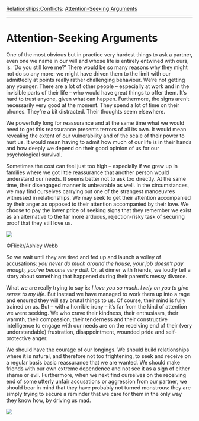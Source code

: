 [Relationships:](https://www.theschooloflife.com/thebookoflife/category/relationships/)[Conflicts](https://www.theschooloflife.com/thebookoflife/category/relationships/conflicts/): [Attention-Seeking Arguments](https://www.theschooloflife.com/thebookoflife/attention-seeking-arguments/)

* * *

# Attention-Seeking Arguments

One of the most obvious but in practice very hardest things to ask a partner, even one we name in our will and whose life is entirely entwined with ours, is: ‘Do you still love me?’ There would be so many reasons why they might not do so any more: we might have driven them to the limit with our admittedly at points really rather challenging behaviour. We’re not getting any younger. There are a lot of other people – especially at work and in the invisible parts of their life – who would have great things to offer them. It’s hard to trust anyone, given what can happen. Furthermore, the signs aren’t necessarily very good at the moment. They spend a lot of time on their phones. They’re a bit distracted. Their thoughts seem elsewhere.

We powerfully long for reassurance and at the same time what we would need to get this reassurance presents terrors of all its own. It would mean revealing the extent of our vulnerability and of the scale of their power to hurt us. It would mean having to admit how much of our life is in their hands and how deeply we depend on their good opinion of us for our psychological survival.

Sometimes the cost can feel just too high – especially if we grew up in families where we got little reassurance that another person would understand our needs. It seems better not to ask too directly. At the same time, their disengaged manner is unbearable as well. In the circumstances, we may find ourselves carrying out one of the strangest manoeuvres witnessed in relationships. We may seek to get their attention accompanied by their anger as opposed to their attention accompanied by their love. We choose to pay the lower price of seeking signs that they remember we exist as an alternative to the far more arduous, rejection-risky task of securing proof that they still love us.

 ![](https://www.theschooloflife.com/thebookoflife/wp-content/uploads/2018/09/5866327717_d369d79d93_z.jpg)

©Flickr/Ashley Webb

So we wait until they are tired and fed up and launch a volley of accusations: _you never do much around the house, your job doesn’t pay enough, you’ve become very dull._ Or, at dinner with friends, we loudly tell a story about something that happened during their parent’s messy divorce.

What we are really trying to say is: _I love you so much. I rely on you to give sense to my life._ But instead we have managed to work them up into a rage and ensured they will say brutal things to us. Of course, their mind is fully trained on us. But – with a horrible irony – it’s far from the kind of attention we were seeking. We who crave their kindness, their enthusiasm, their warmth, their compassion, their tenderness and their constructive intelligence to engage with our needs are on the receiving end of their (very understandable) frustration, disappointment, wounded pride and self-protective anger.

We should have the courage of our longings. We should build relationships where it is natural, and therefore not too frightening, to seek and receive on a regular basis basic reassurance that we are wanted. We should make friends with our own extreme dependence and not see it as a sign of either shame or evil. Furthermore, when we next find ourselves on the receiving end of some utterly unfair accusations or aggression from our partner, we should bear in mind that they have probably not turned monstrous: they are simply trying to secure a reminder that we care for them in the only way they know how, by driving us mad.

[![](https://img.youtube.com/vi/771jjzt1vI0/0.jpg)](https://www.youtube.com/embed/771jjzt1vI0 '')
